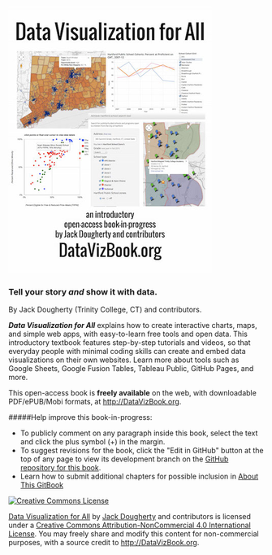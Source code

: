 ![](cover_400.jpg)

### Tell your story ***and*** show it with data.

By Jack Dougherty (Trinity College, CT) and contributors.

***Data Visualization for All*** explains how to create interactive charts, maps, and simple web apps, with easy-to-learn free tools and open data. This introductory textbook features step-by-step tutorials and videos, so that everyday people with minimal coding skills can create and embed data visualizations on their own websites. Learn more about tools such as Google Sheets, Google Fusion Tables, Tableau Public, GitHub Pages, and more. 

This open-access book is **freely available** on the web, with downloadable PDF/ePUB/Mobi formats, at http://DataVizBook.org.

#####Help improve this book-in-progress:
- To publicly comment on any paragraph inside this book, select the text and click the plus symbol (+) in the margin. 
- To suggest revisions for the book, click the "Edit in GitHub" button at the top of any page to view its development branch on the [GitHub repository for this book](https://github.com/jackdougherty/datavizbook/tree/dev/).
- Learn how to submit additional chapters for possible inclusion in [About This GitBook](gitbook/README.md) 

<a rel="license" href="http://creativecommons.org/licenses/by-nc/4.0/"><img alt="Creative Commons License" style="border-width:0" src="https://i.creativecommons.org/l/by-nc/4.0/88x31.png" /></a>

[Data Visualization for All](http://datavizbook.org)
by [Jack Dougherty](http://bit.ly/jackdougherty)
and contributors is licensed under a [Creative Commons Attribution-NonCommercial 4.0 International License](http://creativecommons.org/licenses/by-nc/4.0).
You may freely share and modify this content for non-commercial purposes, with a source credit to http://DataVizBook.org.


